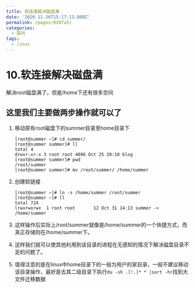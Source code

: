 ```yaml
---
title: 软连接解决磁盘满
date: '2020-11-26T15:17:13.000Z'
permalink: /pages/0207a5/
categories:
  - 踩坑
tags:
  - linux
---
```


# 10.软连接解决磁盘满

解决root磁盘满了，但是/home下还有很多空间 

## 这里我们主要做两步操作就可以了

1. 移动原有root磁盘下的summer目录至home目录下 

   ```text
   [root@summer ~]# cd summer/
   [root@summer summer]# ll
   total 4
   drwxr-xr-x 3 root root 4096 Oct 25 20:10 blog
   [root@summer summer]# pwd
   /root/summer
   [root@summer summer]# mv /root/summer/ /home/summer
   ```

2. 创建软链接 

   ```text
   [root@summer ~]# ln -s /home/summer /root/summer
   [root@summer ~]# ll
   total 724
   lrwxrwxrwx  1 root root       12 Oct 31 14:13 summer -> /home/summer
   ```

3. 这样操作后实际上/root/summer就像是/home/summer的一个快捷方式，而真正存储则在/home/summer下。
4. 这样我们就可以使其他利用到该目录的进程在无感知的情况下解决磁盘目录不足的问题了。
5. 值得注意的是在linux中home目录下的一般为用户的家目录，一般不建议移动该目录操作，最好是去其二级目录下执行`du -sh .[!.]* * |sort -hr`找到大文件迁移数据

